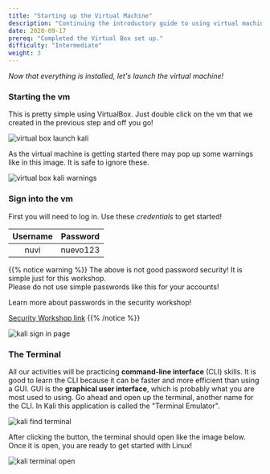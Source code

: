 ```yaml
---
title: "Starting up the Virtual Machine"
description: "Continuing the introductory guide to using virtual machines."
date: 2020-09-17
prereq: "Completed the Virtual Box set up."
difficulty: "Intermediate"
weight: 3
---
```


*Now that everything is installed, let's launch the virtual machine!*

### Starting the vm

This is pretty simple using VirtualBox. Just double click on the vm that we created in the previous step and off you go!

![virtual box launch kali](../images/start-01.PNG?classes=border,shadow)

As the virtual machine is getting started there may pop up some warnings like in this image. It is safe to ignore these.

![virtual box kali warnings](../images/start-02.PNG?classes=border,shadow)

### Sign into the vm

First you will need to log in. Use these *credentials* to get started!

| Username | Password |
| :---: | :---: |
| nuvi | nuevo123 |

{{% notice warning %}}
The above is not good password security! It is simple just for this workshop.  
Please do not use simple passwords like this for your accounts!

Learn more about passwords in the security workshop!

<a class="my-2 mx-4 btn btn-info" target="_blank" href="https://workshops.nuevofoundation.org/security/">
Security Workshop link</a>
{{% /notice %}}

![kali sign in page](../images/start-03.PNG?classes=border,shadow)

### The Terminal

All our activities will be practicing **command-line interface** (CLI) skills. It is good to learn the CLI because it can be faster and more efficient than using a GUI. GUI is the **graphical user interface**, which is probably what you are most used to using. Go ahead and open up the terminal, another name for the CLI.
In Kali this application is called the "Terminal Emulator".

![kali find terminal](../images/start-04.PNG?classes=border,shadow)

After clicking the button, the terminal should open like the image below. Once it is open, you are ready to get started with Linux!

![kali terminal open](../images/start-05.PNG?classes=border,shadow)

